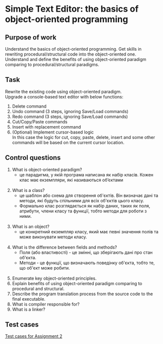 # Simple Text Editor: the basics of object-oriented programming
## Purpose of work
Understand the basics of object-oriented programming. Get skills in
rewriting procedural/structural code into the object-oriented one. Understand and define the
benefits of using object-oriented paradigm comparing to procedural/structural paradigms.

## Task
Rewrite the existing code using object-oriented paradigm. </br>
Upgrade a console-based text editor with below functions:
1. Delete command
2. Undo command (3 steps, ignoring Save/Load commands)
3. Redo command (3 steps, ignoring Save/Load commands)
4. Cut/Copy/Paste commands
5. Insert with replacement command
6. (Optional) Implement cursor-based logic </br>
In this case the logic for cut, copy, paste, delete, insert and some other commands will be
based on the current cursor location.

## Control questions
1. What is object-oriented paradigm?
   - це парадигма, у якій програма написана як набір класів. Кожен клас має екземпляри, які називаються об’єктами
    <br></br>
2. What is a class?
   - це шаблон або схема для створення об'єктів. Він визначає дані та методи, які будуть спільними для всіх об'єктів цього класу.
   - Формально клас розглядається як набір даних, таких як поля, атрибути, члени класу та функції, тобто методи для роботи з ними.
<br></br>
3. What is an object?
   - це конкретний екземпляр класу, який має певні значення полів та може виконувати методи класу.
<br></br>
4. What is the difference between fields and methods?
   - Поля (або властивості) - це змінні, що зберігають дані про стан об'єкта.
   - Методи - це функції, що визначають поведінку об'єкта, тобто те, що об'єкт може робити.
<br></br>    
5. Enumerate key object-oriented principles.
9. Explain benefits of using object-oriented paradigm comparing to procedural and structural.
10. Describe the program translation process from the source code to the final executable.
11. What is compiler responsible for?
12. What is a linker?

## Test cases
[Test cases for Assignment 2](https://github.com/Viktoriia-Semenko/simple-text-editor-oop-vsemenko/blob/main/test_cases.md)
